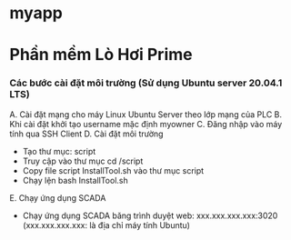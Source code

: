 # myapp
 
# Phần mềm Lò Hơi Prime

### Các bước cài đặt môi trường (Sử dụng Ubuntu server 20.04.1 LTS)
A. Cài đặt mạng cho máy Linux Ubuntu Server theo lớp mạng của PLC
B. Khi cài đặt khởi tạo username mặc định myowner
C. Đăng nhập vào máy tính qua SSH Client
D. Cài đặt môi trường
- Tạo thư mục: script
- Truy cập vào thư mục cd /script
- Copy file script InstallTool.sh vào thư mục script
- Chạy lện bash InstallTool.sh

E. Chạy ứng dụng SCADA
- Chạy ứng dụng SCADA băng trình duyệt web: xxx.xxx.xxx.xxx:3020  (xxx.xxx.xxx.xxx: là địa chỉ máy tính Ubuntu)
